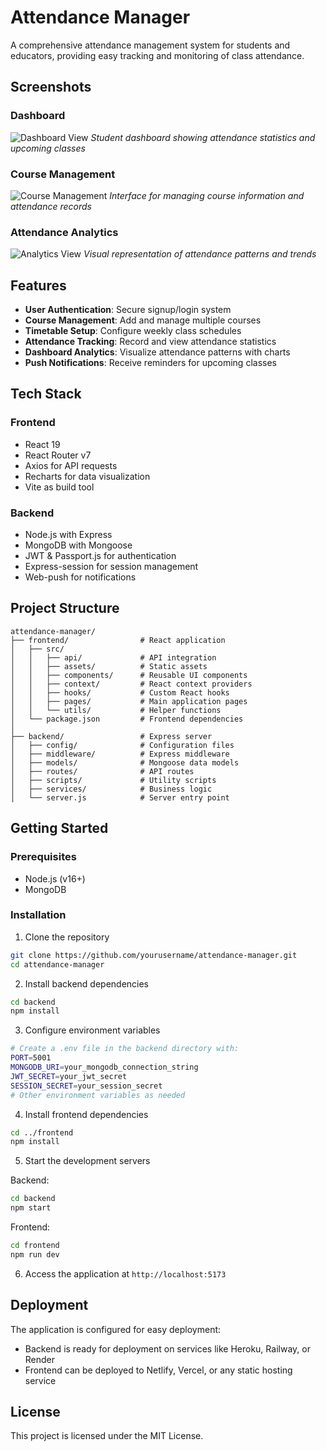 # Attendance Manager

A comprehensive attendance management system for students and educators, providing easy tracking and monitoring of class attendance.

## Screenshots

### Dashboard
![Dashboard View](screenshots/dashboard.png)
*Student dashboard showing attendance statistics and upcoming classes*

### Course Management
![Course Management](screenshots/courses.png)
*Interface for managing course information and attendance records*

### Attendance Analytics
![Analytics View](screenshots/analytics.png)
*Visual representation of attendance patterns and trends*

## Features

- **User Authentication**: Secure signup/login system
- **Course Management**: Add and manage multiple courses
- **Timetable Setup**: Configure weekly class schedules
- **Attendance Tracking**: Record and view attendance statistics
- **Dashboard Analytics**: Visualize attendance patterns with charts
- **Push Notifications**: Receive reminders for upcoming classes

## Tech Stack

### Frontend
- React 19
- React Router v7
- Axios for API requests
- Recharts for data visualization
- Vite as build tool

### Backend
- Node.js with Express
- MongoDB with Mongoose
- JWT & Passport.js for authentication
- Express-session for session management
- Web-push for notifications

## Project Structure

```
attendance-manager/
├── frontend/                # React application
│   ├── src/
│   │   ├── api/             # API integration
│   │   ├── assets/          # Static assets
│   │   ├── components/      # Reusable UI components
│   │   ├── context/         # React context providers
│   │   ├── hooks/           # Custom React hooks
│   │   ├── pages/           # Main application pages
│   │   └── utils/           # Helper functions
│   └── package.json         # Frontend dependencies
│
├── backend/                 # Express server
│   ├── config/              # Configuration files
│   ├── middleware/          # Express middleware
│   ├── models/              # Mongoose data models
│   ├── routes/              # API routes
│   ├── scripts/             # Utility scripts
│   ├── services/            # Business logic
│   └── server.js            # Server entry point
```

## Getting Started

### Prerequisites
- Node.js (v16+)
- MongoDB

### Installation

1. Clone the repository
```bash
git clone https://github.com/yourusername/attendance-manager.git
cd attendance-manager
```

2. Install backend dependencies
```bash
cd backend
npm install
```

3. Configure environment variables
```bash
# Create a .env file in the backend directory with:
PORT=5001
MONGODB_URI=your_mongodb_connection_string
JWT_SECRET=your_jwt_secret
SESSION_SECRET=your_session_secret
# Other environment variables as needed
```

4. Install frontend dependencies
```bash
cd ../frontend
npm install
```

5. Start the development servers

Backend:
```bash
cd backend
npm start
```

Frontend:
```bash
cd frontend
npm run dev
```

6. Access the application at `http://localhost:5173`

## Deployment

The application is configured for easy deployment:

- Backend is ready for deployment on services like Heroku, Railway, or Render
- Frontend can be deployed to Netlify, Vercel, or any static hosting service

## License

This project is licensed under the MIT License. 